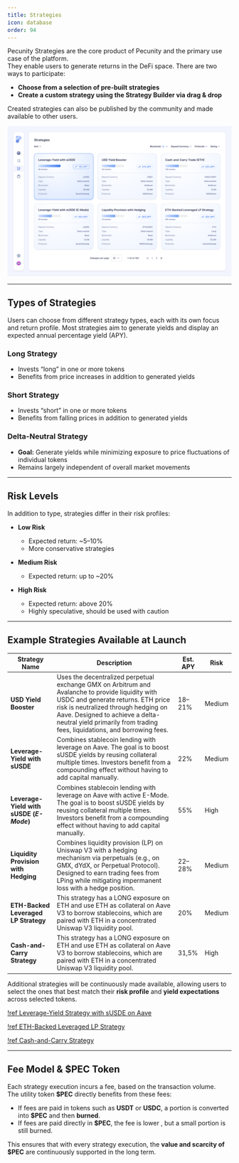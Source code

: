 ```yaml
---
title: Strategies
icon: database
order: 94
---
```


Pecunity Strategies are the core product of Pecunity and the primary use case of the platform.  
They enable users to generate returns in the DeFi space. There are two ways to participate:

- **Choose from a selection of pre-built strategies**
- **Create a custom strategy using the Strategy Builder via drag & drop**

Created strategies can also be published by the community and made available to other users.

![Users can choose from published strategies](../../static/strategies.png)

---

## Types of Strategies

Users can choose from different strategy types, each with its own focus and return profile. Most strategies aim to generate yields and display an expected annual percentage yield (APY).

### Long Strategy

- Invests “long” in one or more tokens
- Benefits from price increases in addition to generated yields

### Short Strategy

- Invests “short” in one or more tokens
- Benefits from falling prices in addition to generated yields

### Delta-Neutral Strategy

- **Goal:** Generate yields while minimizing exposure to price fluctuations of individual tokens
- Remains largely independent of overall market movements

---

## Risk Levels

In addition to type, strategies differ in their risk profiles:

- **Low Risk**

  - Expected return: ~5–10%
  - More conservative strategies

- **Medium Risk**

  - Expected return: up to ~20%

- **High Risk**
  - Expected return: above 20%
  - Highly speculative, should be used with caution

---

## Example Strategies Available at Launch

| Strategy Name                            | Description                                                                                                                                                                                                                                                                                  | Est. APY | Risk   |
| ---------------------------------------- | -------------------------------------------------------------------------------------------------------------------------------------------------------------------------------------------------------------------------------------------------------------------------------------------- | -------- | ------ |
| **USD Yield Booster**                    | Uses the decentralized perpetual exchange GMX on Arbitrum and Avalanche to provide liquidity with USDC and generate returns. ETH price risk is neutralized through hedging on Aave. Designed to achieve a delta-neutral yield primarily from trading fees, liquidations, and borrowing fees. | 18–21%   | Medium |
| **Leverage-Yield with sUSDE**            | Combines stablecoin lending with leverage on Aave. The goal is to boost sUSDE yields by reusing collateral multiple times. Investors benefit from a compounding effect without having to add capital manually.                                                                               | 22%      | Medium |
| **Leverage-Yield with sUSDE (_E-Mode_)** | Combines stablecoin lending with leverage on Aave with active E-Mode. The goal is to boost sUSDE yields by reusing collateral multiple times. Investors benefit from a compounding effect without having to add capital manually.                                                            | 55%      | High   |
| **Liquidity Provision with Hedging**     | Combines liquidity provision (LP) on Uniswap V3 with a hedging mechanism via perpetuals (e.g., on GMX, dYdX, or Perpetual Protocol). Designed to earn trading fees from LPing while mitigating impermanent loss with a hedge position.                                                       | 22–28%   | Medium |
| **ETH-Backed Leveraged LP Strategy**     | This strategy has a LONG exposure on ETH and use ETH as collateral on Aave V3 to borrow stablecoins, which are paired with ETH in a concentrated Uniswap V3 liquidity pool.                                                                                                                  | 20%      | Medium |
| **Cash-and-Carry Strategy**              | This strategy has a LONG exposure on ETH and use ETH as collateral on Aave V3 to borrow stablecoins, which are paired with ETH in a concentrated Uniswap V3 liquidity pool.                                                                                                                  | 31,5%    | High   |

Additional strategies will be continuously made available, allowing users to select the ones that best match their **risk profile** and **yield expectations** across selected tokens.

[!ref Leverage-Yield Strategy with sUSDE on Aave](./strategy_products/leveraged_yield_strategy_sUSDE.md)

[!ref ETH-Backed Leveraged LP Strategy](./strategy_products/eth_backed_leveraged_lp.md)

[!ref Cash-and-Carry Strategy](./strategy_products/cash_and_carry_trade.md)

---

## Fee Model & $PEC Token

Each strategy execution incurs a fee, based on the transaction volume.  
The utility token **$PEC** directly benefits from these fees:

- If fees are paid in tokens such as **USDT** or **USDC**, a portion is converted into **$PEC** and then **burned**.
- If fees are paid directly in **$PEC**, the fee is lower , but a small portion is still burned.

This ensures that with every strategy execution, the **value and scarcity of $PEC** are continuously supported in the long term.
